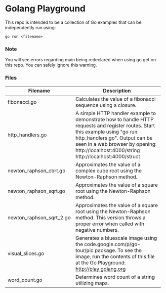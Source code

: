 # Golang Playground

This repo is intended to be a collection of Go examples that can be independently run using:

	go run <filename>

### Note

You will see errors regarding main being redeclared when using go get on this repo. You can safely ignore this warning.

### Files

Filename | Description
--- | ---
fibonacci.go | Calculates the value of a fibonacci sequence using a closure.
http_handlers.go | A simple HTTP handler example to demonstrate how to handle HTTP requests and register routes. Start this example using "go run http_handlers.go". Output can be seen in a web browser by opening:<br/>http://localhost:4000/string<br/>http://localhost:4000/struct
newton_raphson_cbrt.go | Approximates the value of a complex cube root using the Newton-Raphson method.
newton_raphson_sqrt.go | Approximates the value of a square root using the Newton-Raphson method.
newton_raphson_sqrt_2.go | Approximates the value of a square root using the Newton-Raphson method. This version throws a proper error when called with negative numbers.
visual_slices.go | Generates a bluescale image using the code.google.com/p/go-tour/pic package. To see the image, run the contents of this file at the Go Playground: http://play.golang.org
word_count.go | Determines word count of a string utilizing maps.